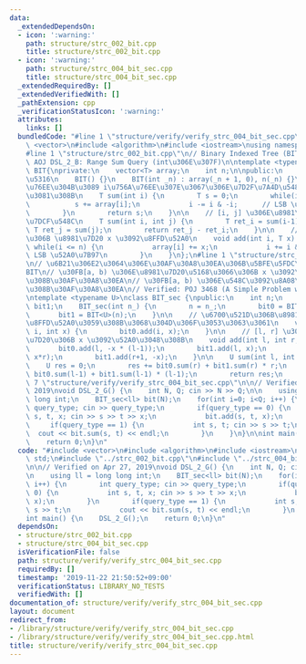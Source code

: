 ```yaml
---
data:
  _extendedDependsOn:
  - icon: ':warning:'
    path: structure/strc_002_bit.cpp
    title: structure/strc_002_bit.cpp
  - icon: ':warning:'
    path: structure/strc_004_bit_sec.cpp
    title: structure/strc_004_bit_sec.cpp
  _extendedRequiredBy: []
  _extendedVerifiedWith: []
  _pathExtension: cpp
  _verificationStatusIcon: ':warning:'
  attributes:
    links: []
  bundledCode: "#line 1 \"structure/verify/verify_strc_004_bit_sec.cpp\"\n#include\
    \ <vector>\n#include <algorithm>\n#include <iostream>\nusing namespace std;\n\
    #line 1 \"structure/strc_002_bit.cpp\"\n// Binary Indexed Tree (BIT)\n// Verified:\
    \ AOJ DSL_2_B: Range Sum Query (int\u306E\u307F)\n\ntemplate <typename T>\nstruct\
    \ BIT{\nprivate:\n    vector<T> array;\n    int n;\n\npublic:\n    // \u521D\u671F\
    \u5316\n    BIT() {}\n    BIT(int _n) : array(_n + 1, 0), n(_n) {}\n\n    // 1\u756A\
    \u76EE\u304B\u3089 i\u756A\u76EE\u307E\u3067\u306E\u7D2F\u7A4D\u548C\u3092\u6C42\
    \u3081\u308B\n    T sum(int i) {\n        T s = 0;\n        while(i > 0) {\n \
    \           s += array[i];\n            i -= i & -i;      // LSB \u6E1B\u7B97\n\
    \        }\n        return s;\n    }\n\n    // [i, j] \u306E\u8981\u7D20\u306E\
    \u7DCF\u548C\n    T sum(int i, int j) {\n        T ret_i = sum(i-1);\n       \
    \ T ret_j = sum(j);\n        return ret_j - ret_i;\n    }\n\n    // i \u756A\u76EE\
    \u306B \u8981\u7D20 x \u3092\u8FFD\u52A0\n    void add(int i, T x) {\n       \
    \ while(i <= n) {\n            array[i] += x;\n            i += i & -i;      //\
    \ LSB \u52A0\u7B97\n        }\n    }\n};\n#line 1 \"structure/strc_004_bit_sec.cpp\"\
    \n// \u6B21\u306E2\u3064\u306E\u30AF\u30A8\u30EA\u306B\u5BFE\u5FDC\u3059\u308B\
    BIT\n// \u30FB[a, b) \u306E\u8981\u7D20\u5168\u3066\u306B x \u3092\u52A0\u3048\
    \u308B\u30AF\u30A8\u30EA\n// \u30FB[a, b) \u306E\u548C\u3092\u8A08\u7B97\u3059\
    \u308B\u30AF\u30A8\u30EA\n// Verified: POJ 3468 (A Simple Problem with Integers)\n\
    \ntemplate <typename U>\nclass BIT_sec {\npublic:\n    int n;\n    BIT<U> bit0,\
    \ bit1;\n    BIT_sec(int n_) {\n        n = n_;\n        bit0 = BIT<U>(n);\n \
    \       bit1 = BIT<U>(n);\n    }\n\n    // \u6700\u521D\u306B\u8981\u7D20\u3092\
    \u8FFD\u52A0\u3059\u308B\u3068\u304D\u306F\u3053\u3063\u3061\n    void add(int\
    \ i, int x) {\n        bit0.add(i, x);\n    }\n\n    // [l, r] \u306E\u5168\u8981\
    \u7D20\u306B x \u3092\u52A0\u3048\u308B\n    void add(int l, int r, U x) {\n \
    \       bit0.add(l, -x * (l-1));\n        bit1.add(l, x);\n        bit0.add(r+1,\
    \ x*r);\n        bit1.add(r+1, -x);\n    }\n\n    U sum(int l, int r) {\n    \
    \    U res = 0;\n        res += bit0.sum(r) + bit1.sum(r) * r;\n        res -=\
    \ bit0.sum(l-1) + bit1.sum(l-1) * (l-1);\n        return res;\n    }\n};\n#line\
    \ 7 \"structure/verify/verify_strc_004_bit_sec.cpp\"\n\n// Verified on Apr 27,\
    \ 2019\nvoid DSL_2_G() {\n    int N, Q; cin >> N >> Q;\n\n    using ll = long\
    \ long int;\n    BIT_sec<ll> bit(N);\n    for(int i=0; i<Q; i++) {\n        int\
    \ query_type; cin >> query_type;\n        if(query_type == 0) {\n            int\
    \ s, t, x; cin >> s >> t >> x;\n            bit.add(s, t, x);\n        }\n   \
    \     if(query_type == 1) {\n            int s, t; cin >> s >> t;\n          \
    \  cout << bit.sum(s, t) << endl;\n        }\n    }\n}\n\nint main() {\n    DSL_2_G();\n\
    \    return 0;\n}\n"
  code: "#include <vector>\n#include <algorithm>\n#include <iostream>\nusing namespace\
    \ std;\n#include \"../strc_002_bit.cpp\"\n#include \"../strc_004_bit_sec.cpp\"\
    \n\n// Verified on Apr 27, 2019\nvoid DSL_2_G() {\n    int N, Q; cin >> N >> Q;\n\
    \n    using ll = long long int;\n    BIT_sec<ll> bit(N);\n    for(int i=0; i<Q;\
    \ i++) {\n        int query_type; cin >> query_type;\n        if(query_type ==\
    \ 0) {\n            int s, t, x; cin >> s >> t >> x;\n            bit.add(s, t,\
    \ x);\n        }\n        if(query_type == 1) {\n            int s, t; cin >>\
    \ s >> t;\n            cout << bit.sum(s, t) << endl;\n        }\n    }\n}\n\n\
    int main() {\n    DSL_2_G();\n    return 0;\n}\n"
  dependsOn:
  - structure/strc_002_bit.cpp
  - structure/strc_004_bit_sec.cpp
  isVerificationFile: false
  path: structure/verify/verify_strc_004_bit_sec.cpp
  requiredBy: []
  timestamp: '2019-11-22 21:50:52+09:00'
  verificationStatus: LIBRARY_NO_TESTS
  verifiedWith: []
documentation_of: structure/verify/verify_strc_004_bit_sec.cpp
layout: document
redirect_from:
- /library/structure/verify/verify_strc_004_bit_sec.cpp
- /library/structure/verify/verify_strc_004_bit_sec.cpp.html
title: structure/verify/verify_strc_004_bit_sec.cpp
---
```

